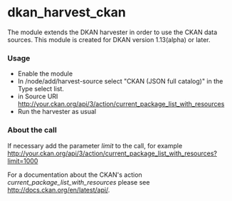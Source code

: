 # dkan_harvest_ckan
The module extends the DKAN harvester in order to use the CKAN data sources.
This module is created for DKAN version 1.13(alpha) or later.

### Usage

- Enable the module
- In /node/add/harvest-source select "CKAN (JSON full catalog)" in the Type select list.
- in Source URI http://your.ckan.org/api/3/action/current_package_list_with_resources
- Run the harvester as usual

### About the call
If necessary add the parameter *limit* to the call,
for example 
http://your.ckan.org/api/3/action/current_package_list_with_resources?limit=1000

For a documentation about the CKAN's action *current_package_list_with_resources* please see http://docs.ckan.org/en/latest/api/.

